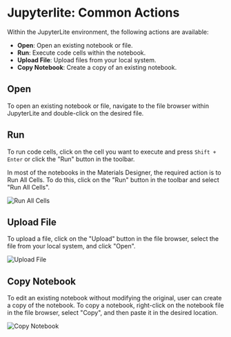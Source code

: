 # Jupyterlite: Common Actions

Within the JupyterLite environment, the following actions are available:

- **Open**: Open an existing notebook or file.
- **Run**: Execute code cells within the notebook.
- **Upload File**: Upload files from your local system.
- **Copy Notebook**: Create a copy of an existing notebook.

## Open

To open an existing notebook or file, navigate to the file browser within JupyterLite and double-click on the desired file.


## Run

To run code cells, click on the cell you want to execute and press `Shift + Enter` or click the "Run" button in the toolbar.

In most of the notebooks in the Materials Designer, the required action is to Run All Cells. To do this, click on the "Run" button in the toolbar and select "Run All Cells".

![Run All Cells](../images/jupyterlite/run-all.png)

## Upload File

To upload a file, click on the "Upload" button in the file browser, select the file from your local system, and click "Open".

![Upload File](../images/jupyterlite/upload-file.png)

## Copy Notebook

To edit an existing notebook without modifying the original, user can create a copy of the notebook.
To copy a notebook, right-click on the notebook file in the file browser, select "Copy", and then paste it in the desired location.

![Copy Notebook](../images/jupyterlite/copy-notebook.png)